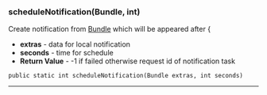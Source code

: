 ### scheduleNotification(Bundle, int) <a name="scheduleNotification(Bundle,int)"></a>
 Create notification from [Bundle](Bundle) which will be appeared after {
   
* **extras** - data for local notification
* **seconds** - time for schedule
* **Return Value** - -1 if failed otherwise request id of notification task
```
public static int scheduleNotification(Bundle extras, int seconds) 
```
---
